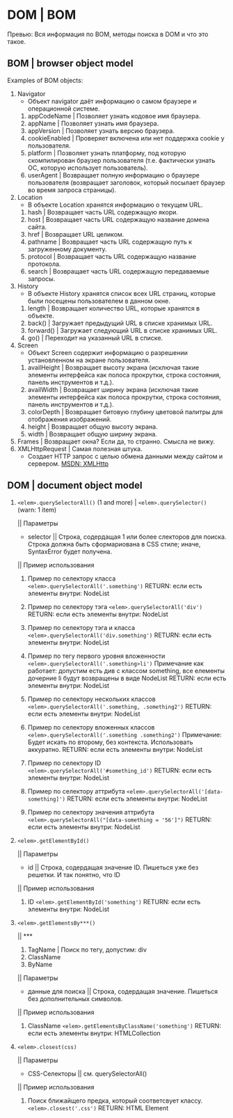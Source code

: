 
# DOM | BOM

Превью: Вся информация по BOM, методы поиска в DOM и что это такое.

## BOM | browser object model

Examples of BOM objects:

1. Navigator
    * Объект navigator даёт информацию о самом браузере и операционной системе.
    1. appCodeName | Позволяет узнать кодовое имя браузера.
    2. appName | Позволяет узнать имя браузера.
    3. appVersion | Позволяет узнать версию браузера.
    4. cookieEnabled | Проверяет включена или нет поддержка cookie у пользователя.
    5. platform | Позволяет узнать платформу, под которую скомпилирован браузер пользователя (т.е. фактически узнать ОС, которую использует пользователь).
    6. userAgent | Возвращает полную информацию о браузере пользователя (возвращает заголовок, который посылает браузер во время запроса страницы).
2. Location
    * В объекте Location хранятся информацию о текущем URL.
    1. hash | Возвращает часть URL содержащую якори.
    2. host | Возвращает часть URL содержащую название домена сайта.
    3. href | Возвращает URL целиком.
    4. pathname | Возвращает часть URL содержащую путь к загруженному документу.
    5. protocol | Возвращает часть URL содержащую название протокола.
    6. search | Возвращает часть URL содержащую передаваемые запросы.
3. History
    * В объекте History хранятся список всех URL страниц, которые были посещены пользователем в данном окне.
    1. length | Возвращает количество URL, которые хранятся в объекте.
    2. back() | Загружает предыдущий URL в списке хранимых URL.
    3. forward() | Загружает следующий URL в списке хранимых URL.
    4. go() | Переходит на указанный URL в списке.
4. Screen
    * Объект Screen содержит информацию о разрешении установленном на экране пользователя.
    1. availHeight | Возвращает высоту экрана (исключая такие элементы интерфейса как полоса прокрутки, строка состояния, панель инструментов и т.д.).
    2. availWidth | Возвращает ширину экрана (исключая такие элементы интерфейса как полоса прокрутки, строка состояния, панель инструментов и т.д.).
    3. colorDepth | Возвращает битовую глубину цветовой палитры для отображения изображений.
    4. height | Возвращает общую высоту экрана.
    5. width | Возвращает общую ширину экрана.
5. Frames | Возвращает окна? Если да, то странно. Смысла не вижу.
6. XMLHttpRequest | Самая полезная штука.
    * Создает HTTP запрос с целью обмена данными между сайтом и сервером.
    [MSDN: XMLHttp](https://developer.mozilla.org/en-US/docs/Web/API/XMLHttpRequest/Using_XMLHttpRequest#types_of_requests)

## DOM | document object model

1. `<elem>.querySelectorAll()` (1 and more) | `<elem>.querySelector()` (warn: 1 item)

    || Параметры

    * selector || Строка, содердащая 1 или более слекторов для поиска. Строка должна быть сформариована в CSS стиле; иначе, SyntaxError будет получена.

    || Пример использования

    1. Пример по селектору класса
    `<elem>.querySelectorAll('.something')`
    RETURN: если есть элементы внутри: NodeList

    2. Пример по селектору тэга
    `<elem>.querySelectorAll('div')`
    RETURN: если есть элементы внутри: NodeList

    3. Пример по селектору тэга и класса
    `<elem>.querySelectorAll('div.something')`
    RETURN: если есть элементы внутри: NodeList

    4. Пример по тегу первого уровня вложенности
    `<elem>.querySelectorAll('.something>li')`
    Примечание как работает: допустим есть див с классом something, все елементы дочерние li будут возвращены в виде NodeList
    RETURN: если есть элементы внутри: NodeList

    5. Пример по селектору нескольких классов
    `<elem>.querySelectorAll('.something, .something2')`
    RETURN: если есть элементы внутри: NodeList

    6. Пример по селектору вложенных классов
    `<elem>.querySelectorAll('.something .something2')`
    Примечание: Будет искать по второму, без контекста. Использовать аккуратно.
    RETURN: если есть элементы внутри: NodeList

    7. Пример по селектору ID
    `<elem>.querySelectorAll('#something_id')`
    RETURN: если есть элементы внутри: NodeList

    8. Пример по селектору аттрибута
    `<elem>.querySelectorAll('[data-something]')`
    RETURN: если есть элементы внутри: NodeList

    9. Пример по селектору значения аттрибута
    `<elem>.querySelectorAll("[data-something = '56']")`
    RETURN: если есть элементы внутри: NodeList

2. `<elem>.getElementById()`

    || Параметры

    * id || Строка, содердащая значение ID. Пишеться уже без решетки. И так понятно, что ID

    || Пример использования

    1. ID
    `<elem>.getElementById('something')`
    RETURN: если есть элементы внутри: NodeList

3. `<elem>.getElementsBy***()`

    || ***

    1. TagName | Поиск по тегу, допустим: div
    2. ClassName
    3. ByName

    || Параметры

    * данные для поиска || Строка, содердащая значение. Пишеться без дополнительных символов.

    || Пример использования

    1. ClassName
    `<elem>.getElementsByClassName('something')`
    RETURN: если есть элементы внутри: HTMLCollection

4. `<elem>.closest(css)`

    || Параметры

    * CSS-Селекторы || см. querySelectorAll()

    || Пример использования

    1. Поиск ближайщего предка, который соответсвует классу.
    `<elem>.closest('.css')`
    RETURN: HTML Element
